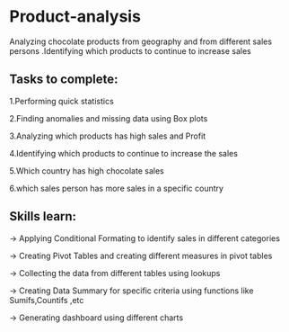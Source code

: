 # Product-analysis
Analyzing chocolate products from geography and from different sales persons .Identifying which products to continue to increase sales 

## Tasks to complete:
1.Performing quick statistics

2.Finding anomalies and missing data using Box plots 

3.Analyzing which products has high sales and Profit

4.Identifying which products to continue to increase the sales

5.Which country has high chocolate sales 

6.which sales person has more sales in a specific country

## Skills learn:
-> Applying Conditional Formating  to identify sales in different categories

-> Creating Pivot Tables and creating different measures in pivot tables

-> Collecting the data from different tables using lookups 

-> Creating Data Summary for specific criteria using functions like Sumifs,Countifs ,etc

-> Generating dashboard using different charts
